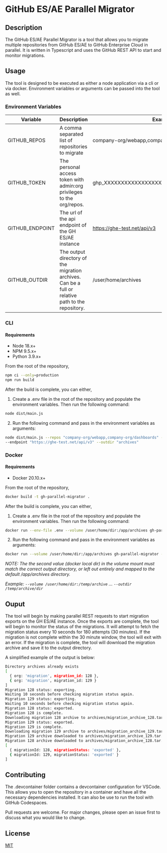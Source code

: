 # GitHub ES/AE Parallel Migrator

## Description
The GitHub ES/AE Parallel Migrator is a tool that allows you to migrate multiple repositories from GitHub ES/AE to GitHub Enterprise Cloud in parallel. It is written in Typescript and uses the GitHub REST API to start and monitor migrations.

## Usage
The tool is designed to be executed as either a node application via a cli or via docker. Environment variables or arguments can be passed into the tool as well.

### Environment Variables
| Variable | Description | Example | Default |
| -- |-- | -- | -- |
| GITHUB_REPOS | A comma separated list of repositories to migrate | company-org/webapp,company-org/dashboards |  |
| GITHUB_TOKEN | The personal access token with admin:org privileges to the org/repos. | ghp_XXXXXXXXXXXXXXXXXXXXXXXXXXXXXXXXXXXXXX | |
| GITHUB_ENDPOINT | The url of the api endpoint of the GH ES/AE instance | https://ghe-test.net/api/v3 |  |
| GITHUB_OUTDIR | The output directory of the migration archives. Can be a full or relative path to the repository. | /user/home/archives | ./archives |

### CLI
#### Requirements
- Node 18.x+
- NPM 9.5.x+
- Python 3.9.x+

From the root of the repository, 
```bash
npm ci --only=production
npm run build
```

After the build is complete, you can either, 
1. Create a .env file in the root of the repository and populate the environment variables. Then run the following command:
```bash
node dist/main.js
```
2. Run the following command and pass in the environment variables as arguments:
```bash
node dist/main.js --repos "company-org/webapp,company-org/dashboards" --token "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"
--endpoint "https://ghe-test.net/api/v3" --outdir "archives"
```

### Docker
#### Requirements
- Docker 20.10.x+

From the root of the repository, 
```bash
docker build -t gh-parallel-migrator .
```

After the build is complete, you can either,
1. Create a .env file in the root of the repository and populate the environment variables. Then run the following command:
```bash
docker run --env-file .env --volume /user/home/dir:/app/archives gh-parallel-migrator
```
2. Run the following command and pass in the environment variables as arguments:
```bash
docker run --volume /user/home/dir:/app/archives gh-parallel-migrator --repos "company-org/webapp,company-org/dashboards" --token "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" --endpoint "https://ghe-test.net/api/v3"
```
<i> NOTE: The the second value (docker local dir) in the volume mount must match the correct output directory, or left out entirely and mapped to the default /app/archives directory. 

Example:
`--volume /user/home/dir:/temp/archive` ... 
`--outdir /temp/archive/dir` </i>

## Ouput
The tool will begin by making parallel REST requests to start migration exports on the GH ES/AE instance. Once the exports are complete, the tool will begin to monitor the status of the migrations. It will attempt to fetch the migration status every 10 seconds for 180 attempts (30 minutes). If the migration is not complete within the 30 minute window, the tool will exit with an error. If the migration is complete, the tool will download the migration archive and save it to the output directory.

A simplified example of the output is below:
```bash
Directory archives already exists
[
  { org: 'migration', migration_id: 128 },
  { org: 'migration', migration_id: 129 }
]
Migration 128 status: exporting.
Waiting 10 seconds before checking migration status again.
Migration 129 status: exporting.
Waiting 10 seconds before checking migration status again.
Migration 128 status: exported.
Migration 128 is complete.
Downloading migration 128 archive to archives/migration_archive_128.tar.gz.
Migration 129 status: exported.
Migration 129 is complete.
Downloading migration 129 archive to archives/migration_archive_129.tar.gz.
Migration 129 archive downloaded to archives/migration_archive_129.tar.gz.
Migration 128 archive downloaded to archives/migration_archive_128.tar.gz.
[
  { migrationId: 128, migrationStatus: 'exported' },
  { migrationId: 129, migrationStatus: 'exported' }
]
```
## Contributing
The .devcontainer folder contains a devcontainer configuration for VSCode. This allows you to open the repository in a container and have all the necessary dependencies installed. It can also be use to run the tool with GitHub Codespaces.

Pull requests are welcome. For major changes, please open an issue first to discuss 
what you would like to change.

## License
[MIT](https://choosealicense.com/licenses/mit/)